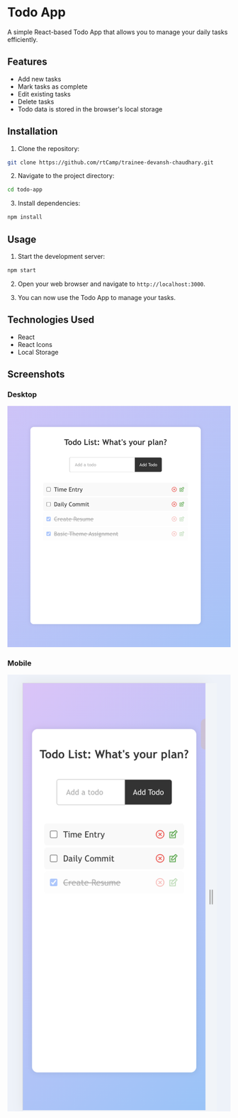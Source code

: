 # Todo App

A simple React-based Todo App that allows you to manage your daily tasks efficiently.

## Features

-   Add new tasks
-   Mark tasks as complete
-   Edit existing tasks
-   Delete tasks
-   Todo data is stored in the browser's local storage

## Installation

1. Clone the repository:

```bash
git clone https://github.com/rtCamp/trainee-devansh-chaudhary.git
```

2. Navigate to the project directory:

```bash
cd todo-app
```

3. Install dependencies:

```bash
npm install
```

## Usage

1. Start the development server:

```bash
npm start
```

2. Open your web browser and navigate to `http://localhost:3000`.

3. You can now use the Todo App to manage your tasks.

## Technologies Used

-   React
-   React Icons
-   Local Storage

## Screenshots

### Desktop
![Desktop Screenshot](screenshots/desktop.png)

### Mobile
![Mobile Screenshot](screenshots/mobile.png)
